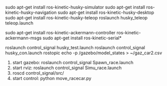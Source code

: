 
sudo apt-get install ros-kinetic-husky-simulator
sudo apt-get install ros-kinetic-husky-navigation
sudo apt-get install ros-kinetic-husky-desktop
sudo apt-get install ros-kinetic-husky-teleop
roslaunch husky_teleop teleop.launch


sudo apt-get install ros-kinetic-ackermann-controller ros-kinetic-ackermann-msgs
sudo apt-get install ros-kinetic-serial*

roslaunch control_signal husky_test.launch 
roslaunch control_signal husky_con.launch 
rostopic echo -p /gazebo/model_states   > ~/gaz_car2.csv




1. start gazebo: roslaunch control_signal Spawn_race.launch
2. start rviz: roslaunch control_signal Simu_race.launch 
3. roscd control_signal/src/
4. start control: python move_racecar.py 


